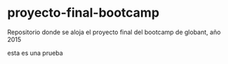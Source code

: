 ﻿# proyecto-final-bootcamp
Repositorio donde se aloja el proyecto final del bootcamp de globant, año 2015


esta es una prueba
